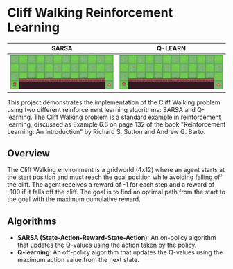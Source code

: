 # Cliff Walking Reinforcement Learning

| SARSA                                      | Q-LEARN                                      |
| -------------------------------------------- | -------------------------------------------- |
| ![SARSA](cliff_walk_sarsa.gif)        | ![QLEARN](cliff_walk_qlearn.gif)        |


This project demonstrates the implementation of the Cliff Walking problem using two different reinforcement learning algorithms: SARSA and Q-learning. The Cliff Walking problem is a standard example in reinforcement learning, discussed as Example 6.6 on page 132 of the book "Reinforcement Learning: An Introduction" by Richard S. Sutton and Andrew G. Barto.

## Overview

The Cliff Walking environment is a gridworld (4x12) where an agent starts at the start position and must reach the goal position while avoiding falling off the cliff. The agent receives a reward of -1 for each step and a reward of -100 if it falls off the cliff. The goal is to find an optimal path from the start to the goal with the maximum cumulative reward.

## Algorithms

- **SARSA (State-Action-Reward-State-Action)**: An on-policy algorithm that updates the Q-values using the action taken by the policy.
- **Q-learning**: An off-policy algorithm that updates the Q-values using the maximum action value from the next state.
